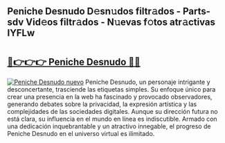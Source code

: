 ## Peniche Desnudo D𝚎sn𝚞dos filtr𝚊dos - Parts-sdv Vid𝚎os filtr𝚊dos - N𝚞evas f𝚘tos atr𝚊ctivas IYFLw

# <h2><a href="http://mb9mhj.tromn.icu/?c=Peniche+Desnudo">🔗👉👉👉 Peniche Desnudo 🔗🔗</a></h2>

[![Peniche Desnudo nuevo](https://i.imgur.com/pEAQMta.gif)](http://mb9mhj.tromn.icu/?c=Peniche+Desnudo)
Peniche Desnudo, un personaje intrigante y desconcertante, trasciende las etiquetas simples. Su enfoque único para crear una presencia en la web ha fascinado y provocado observadores, generando debates sobre la privacidad, la expresión artística y las complejidades de las sociedades digitales. Aunque su dirección futura no está clara, su influencia en el mundo en línea es indiscutible. Armado con una dedicación inquebrantable y un atractivo innegable, el progreso de Peniche Desnudo en el universo virtual es ilimitado.
